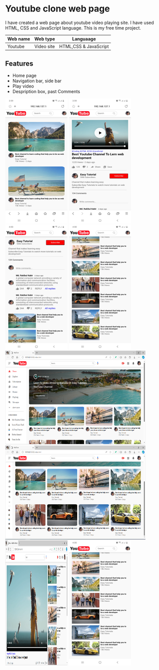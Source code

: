 # Youtube clone web page

I have created a web page about youtube video playing site. I have used HTML, CSS and JavaScript language.
This is my free time project.

| Web name | Web type | Languaage |
|-|-|-|
| Youtube | Video site | HTML,CSS & JavaScript |

## Features
- Home page
- Navigation bar, side bar
- Play video
- Despription box, past Comments

<img src ="https://github.com/fsRakib/YouTube/blob/main/assets/Screenshot_20240319-155931_Samsung%20Internet.jpg" width="200" height="400"> <img src ="https://github.com/fsRakib/YouTube/blob/main/assets/Screenshot_20240319-155950_Samsung%20Internet.jpg" width="200" height="400"> <img src ="https://github.com/fsRakib/YouTube/blob/main/assets/Screenshot_20240319-160004_Samsung%20Internet.jpg" width="200" height="400"> <img src="https://github.com/fsRakib/YouTube/blob/main/assets/Screenshot_20240319-160016_Samsung%20Internet.jpg" width="200" height="400"> <img src ="https://github.com/fsRakib/YouTube/blob/main/assets/1.png" width="450" height="300"> <img src ="https://github.com/fsRakib/YouTube/blob/main/assets/2.png" width="450" height="300"> <img src ="https://github.com/fsRakib/YouTube/blob/main/assets/3.png" width="200" height="400"> <img src ="https://github.com/fsRakib/YouTube/blob/main/assets/Screenshot_20240319-160016_Samsung%20Internet.jpg" width="200" height="400">

